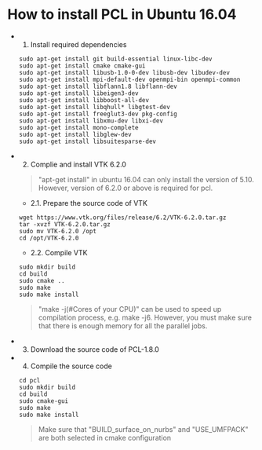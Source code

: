 # How to install PCL in Ubuntu 16.04
* 1. Install required dependencies
	```
	sudo apt-get install git build-essential linux-libc-dev
	sudo apt-get install cmake cmake-gui
	sudo apt-get install libusb-1.0-0-dev libusb-dev libudev-dev
	sudo apt-get install mpi-default-dev openmpi-bin openmpi-common
	sudo apt-get install libflann1.8 libflann-dev
	sudo apt-get install libeigen3-dev
	sudo apt-get install libboost-all-dev
	sudo apt-get install libqhull* libgtest-dev
	sudo apt-get install freeglut3-dev pkg-config
	sudo apt-get install libxmu-dev libxi-dev
	sudo apt-get install mono-complete
	sudo apt-get install libglew-dev
	sudo apt-get install libsuitesparse-dev
	```
* 2. Complie and install VTK 6.2.0
	> "apt-get install" in ubuntu 16.04 can only install the version of 5.10. However, version of 6.2.0 or above is required for pcl.
	* 2.1. Prepare the source code of VTK
	```
	wget https://www.vtk.org/files/release/6.2/VTK-6.2.0.tar.gz
	tar -xvzf VTK-6.2.0.tar.gz
	sudo mv VTK-6.2.0 /opt
	cd /opt/VTK-6.2.0
	```
	* 2.2. Compile VTK
	```
	sudo mkdir build
	cd build
	sudo cmake ..
	sudo make
	sudo make install
	```
	> "make -j(#Cores of your CPU)" can be used to speed up compilation process, e.g. make -j6. However, you must make sure that there is enough memory for all the parallel jobs. 
* 3. Download the source code of PCL-1.8.0

* 4. Compile the source code
	```
	cd pcl
	sudo mkdir build
	cd build
	sudo cmake-gui
	sudo make
	sudo make install
	``` 
	> Make sure that "BUILD_surface_on_nurbs" and "USE_UMFPACK" are both selected in cmake configuration
